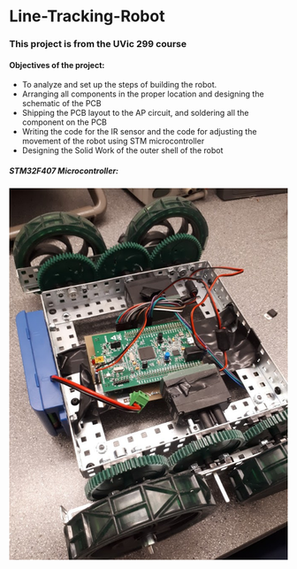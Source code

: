 # Line-Tracking-Robot
### This project is from the UVic 299 course ###

#### Objectives of the project: #####
* To analyze and set up the steps of building the robot. 
* Arranging all components in the proper location and  designing the schematic of the PCB 
* Shipping the PCB layout to the AP circuit, and soldering all the component on the PCB
* Writing the code for the IR sensor and the code for adjusting the movement of the robot using STM microcontroller
* Designing the Solid Work of the outer shell of the robot

##### STM32F407 Microcontroller: #####
![alt text](https://github.com/Suchawit/Line-Tracking-Robot/blob/main/Robot_without_case.jpg)
